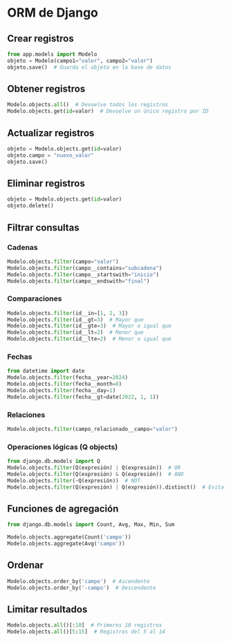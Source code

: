 # ORM de Django

## Crear registros

```py
from app.models import Modelo
objeto = Modelo(campo1="valor", campo2="valor")
objeto.save()  # Guarda el objeto en la base de datos
```

## Obtener registros

```py
Modelo.objects.all()  # Devuelve todos los registros
Modelo.objects.get(id=valor)  # Devuelve un único registro por ID
```

## Actualizar registros

```py
objeto = Modelo.objects.get(id=valor)
objeto.campo = "nuevo_valor"
objeto.save()
```

## Eliminar registros

```py
objeto = Modelo.objects.get(id=valor)
objeto.delete()
```

## Filtrar consultas

### Cadenas

```py
Modelo.objects.filter(campo="valor")
Modelo.objects.filter(campo__contains="subcadena")
Modelo.objects.filter(campo__startswith="inicio")
Modelo.objects.filter(campo__endswith="final")
```

### Comparaciones

```py
Modelo.objects.filter(id__in=[1, 2, 3])
Modelo.objects.filter(id__gt=3)  # Mayor que
Modelo.objects.filter(id__gte=3)  # Mayor o igual que
Modelo.objects.filter(id__lt=2)  # Menor que
Modelo.objects.filter(id__lte=2)  # Menor o igual que
```

### Fechas

```py
from datetime import date
Modelo.objects.filter(fecha__year=2024)
Modelo.objects.filter(fecha__month=8)
Modelo.objects.filter(fecha__day=1)
Modelo.objects.filter(fecha__gt=date(2022, 1, 1))
```

### Relaciones

```py
Modelo.objects.filter(campo_relacionado__campo="valor")
```

### Operaciones lógicas (Q objects)

```py
from django.db.models import Q
Modelo.objects.filter(Q(expresión) | Q(expresión))  # OR
Modelo.objects.filter(Q(expresión) & Q(expresión))  # AND
Modelo.objects.filter(~Q(expresión))  # NOT
Modelo.objects.filter(Q(expresión) | Q(expresión)).distinct()  # Evita duplicados
```

## Funciones de agregación

```py
from django.db.models import Count, Avg, Max, Min, Sum

Modelo.objects.aggregate(Count('campo'))
Modelo.objects.aggregate(Avg('campo'))
```

## Ordenar

```py
Modelo.objects.order_by('campo')  # Ascendente
Modelo.objects.order_by('-campo')  # Descendente
```

## Limitar resultados

```py
Modelo.objects.all()[:10]  # Primeros 10 registros
Modelo.objects.all()[5:15]  # Registros del 5 al 14
```
